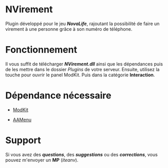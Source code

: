 # NVirement
Plugin développé pour le jeu ***NovaLife***, rajoutant la possibilité de faire un virement à une personne grâce à son numéro de téléphone.

# Fonctionnement
Il vous suffit de télécharger ***NVirement.dll*** ainsi que les dépendances puis de les mettre dans le dossier *Plugins* de votre serveur. Ensuite, utilisez la touche pour ouvrir le panel ModKit. Puis dans la catégorie **Interaction**.

# Dépendance nécessaire 

- [ModKit](https://github.com/Aarnow/NovaLife_ModKit-Releases/releases/tag/v0.0.9)

- [AAMenu](https://github.com/Aarnow/NovaLife_ModKit-Releases/releases/tag/v0.0.9)

# Support
Si vous avez des ***questions***, des ***suggestions*** ou des ***corrections***, vous pouvez m'envoyer un **MP** (*iteanv*).
